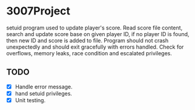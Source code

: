 # 3007Project
setuid program used to update player's score. Read score file content, search and update score base on given player ID, if no player ID is found, then new ID and score is added to file. Program should not crash unexpectedly and should exit gracefully with errors handled. Check for overflows, memory leaks, race condition and escalated privileges.

## TODO
- [x] Handle error message.
- [x] hand setuid privileges.
- [x] Unit testing.
